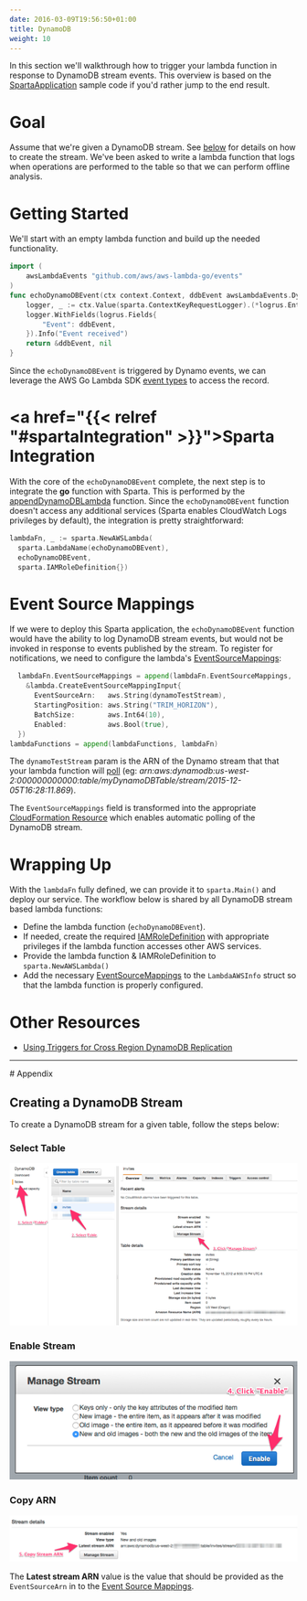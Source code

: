 ```yaml
---
date: 2016-03-09T19:56:50+01:00
title: DynamoDB
weight: 10
---
```


In this section we'll walkthrough how to trigger your lambda function in response to DynamoDB stream events.  This overview is based on the [SpartaApplication](https://github.com/mweagle/SpartaApplication) sample code if you'd rather jump to the end result.

# Goal

Assume that we're given a DynamoDB stream.  See [below](http://localhost:1313/docs/eventsources/dynamodb/#creatingDynamoDBStream:d680e8a854a7cbad6d490c445cba2eba) for details on how to create the stream.  We've been asked to write a lambda function that logs when operations are performed to the table so that we can perform offline analysis.

# Getting Started

We'll start with an empty lambda function and build up the needed functionality.

```go
import (
	awsLambdaEvents "github.com/aws/aws-lambda-go/events"
)
func echoDynamoDBEvent(ctx context.Context, ddbEvent awsLambdaEvents.DynamoDBEvent) (*awsLambdaEvents.DynamoDBEvent, error) {
	logger, _ := ctx.Value(sparta.ContextKeyRequestLogger).(*logrus.Entry)
	logger.WithFields(logrus.Fields{
		"Event": ddbEvent,
	}).Info("Event received")
	return &ddbEvent, nil
}
```

Since the `echoDynamoDBEvent` is triggered by Dynamo events, we can leverage the AWS Go Lambda SDK [event types](https://godoc.org/github.com/aws/aws-lambda-go/events)
to access the record.

# <a href="{{< relref "#spartaIntegration" >}}">Sparta Integration</a>

With the core of the `echoDynamoDBEvent` complete, the next step is to integrate the **go** function with Sparta.  This is performed by the [appendDynamoDBLambda](https://github.com/mweagle/SpartaApplication/blob/master/application.go#L114) function.  Since the `echoDynamoDBEvent` function doesn't access any additional services (Sparta enables CloudWatch Logs privileges by default), the integration is pretty straightforward:

```go
lambdaFn, _ := sparta.NewAWSLambda(
  sparta.LambdaName(echoDynamoDBEvent),
  echoDynamoDBEvent,
  sparta.IAMRoleDefinition{})
```

# Event Source Mappings

If we were to deploy this Sparta application, the `echoDynamoDBEvent` function would have the ability to log DynamoDB stream events, but would not be invoked in response to events published by the stream.  To register for notifications, we need to configure the lambda's [EventSourceMappings](http://docs.aws.amazon.com/lambda/latest/dg/intro-core-components.html#intro-core-components-event-sources):

```go
  lambdaFn.EventSourceMappings = append(lambdaFn.EventSourceMappings,
    &lambda.CreateEventSourceMappingInput{
      EventSourceArn:   aws.String(dynamoTestStream),
      StartingPosition: aws.String("TRIM_HORIZON"),
      BatchSize:        aws.Int64(10),
      Enabled:          aws.Bool(true),
  })
lambdaFunctions = append(lambdaFunctions, lambdaFn)
```

The `dynamoTestStream` param is the ARN of the Dynamo stream that that your lambda function will [poll](http://docs.aws.amazon.com/lambda/latest/dg/intro-invocation-modes.html) (eg: _arn:aws:dynamodb:us-west-2:000000000000:table/myDynamoDBTable/stream/2015-12-05T16:28:11.869_).

The `EventSourceMappings` field is transformed into the appropriate [CloudFormation Resource](http://docs.aws.amazon.com/AWSCloudFormation/latest/UserGuide/aws-resource-lambda-eventsourcemapping.html) which enables automatic polling of the DynamoDB stream.

# Wrapping Up

With the `lambdaFn` fully defined, we can provide it to `sparta.Main()` and deploy our service.  The workflow below is shared by all DynamoDB stream based lambda functions:

  * Define the lambda function (`echoDynamoDBEvent`).
  * If needed, create the required [IAMRoleDefinition](https://godoc.org/github.com/mweagle/Sparta*IAMRoleDefinition) with appropriate privileges if the lambda function accesses other AWS services.
  * Provide the lambda function & IAMRoleDefinition to `sparta.NewAWSLambda()`
  * Add the necessary [EventSourceMappings](https://godoc.org/github.com/aws/aws-sdk-go/service/lambda#CreateEventSourceMappingInput) to the `LambdaAWSInfo` struct so that the lambda function is properly configured.

# Other Resources

  * [Using Triggers for Cross Region DynamoDB Replication](https://aws.amazon.com/blogs/aws/dynamodb-update-triggers-streams-lambda-cross-region-replication-app/)

<hr />
# Appendix

## Creating a DynamoDB Stream

To create a DynamoDB stream for a given table, follow the steps below:

### Select Table

![Select Table](/images/eventsources/dynamodb/DynamoDB_ManageStream.png)

### Enable Stream

![Enable Stream](/images/eventsources/dynamodb/DynamoDB_Enable.png)

### Copy ARN
![Copy ARN](/images/eventsources/dynamodb/DynamoDB_StreamARN.png)

The **Latest stream ARN** value is the value that should be provided as the `EventSourceArn` in to the [Event Source Mappings](http://localhost:1313/docs/eventsources/dynamodb/#eventSourceMapping:d680e8a854a7cbad6d490c445cba2eba).
